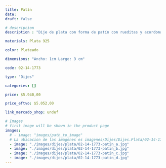 ```yaml
---
title: Patín
date: 
draft: false

# descripcion
description : "Dije de plata con forma de patín con rueditas y acordonado. Hermoso regalo para patinadoras y profes."

materials: Plata 925

color: Plateado

dimensions: "Ancho: 1cm Largo: 3 cm"

code: 02-14-1773

type: "Dijes"

categories: []

price: $5.940,00

price_eftvo: $5.052,00

link_mercado_shop: undef

# Images
# first image will be shown in the product page
images:
  # - image: "images/path_to_image"
  # La ubicacion de las imagenes es imagenes/Dijes/Dijes.Plata/02-14-1773-patin
  - image: "./images/dijes/plata/02-14-1773-patin_a.jpg"
  - image: "./images/dijes/plata/02-14-1773-patin_b.jpg"
  - image: "./images/dijes/plata/02-14-1773-patin_c.jpg"
  - image: "./images/dijes/plata/02-14-1773-patin_d.jpg"
---
```

